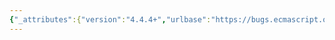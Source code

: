 ```yaml
---
{"_attributes":{"version":"4.4.4+","urlbase":"https://bugs.ecmascript.org/","maintainer":"dherman@mozilla.com"},"bug":{"bug_id":1047,"creation_ts":"2012-11-25 16:23:00 -0800","short_desc":"\"Essential Internal Data Properties\"?","delta_ts":"2015-01-17 05:24:04 -0800","product":"Draft for 6th Edition","component":"editorial issue","version":"Rev 12: November 22, 2012 Draft","rep_platform":"All","op_sys":"All","bug_status":"RESOLVED","resolution":"WONTFIX","priority":"Normal","bug_severity":"enhancement","everconfirmed":true,"reporter":{"uid":"jmdyck","name":"Michael Dyck"},"assigned_to":{"uid":"allen","name":"Allen Wirfs-Brock"},"cc":"claude.pache","long_desc":[{"commentid":2801,"comment_count":0,"who":{"uid":"jmdyck","name":"Michael Dyck"},"bug_when":"2012-11-25 16:23:46 -0800","thetext":"Section 8.1.6.2 has Table 8 \"Essential Internal Methods\".\n\nIt seems like there should be a companion table:\n\"Essential Internal Data Properties\",\nwith rows for [[Prototype]] and [[Extensible]]."},{"commentid":2821,"comment_count":1,"who":{"uid":"allen","name":"Allen Wirfs-Brock"},"bug_when":"2012-11-26 09:38:45 -0800","thetext":"I don't think so.  Those are internal data properties of ordinary objects.  The MOP doesn't require them and some exotic objects don't have them."}]}}
---
```

